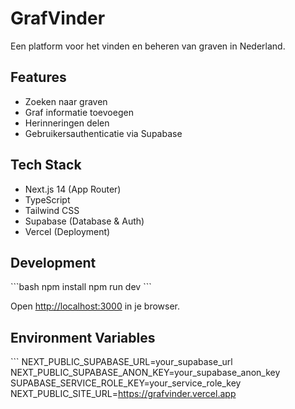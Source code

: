 # GrafVinder

Een platform voor het vinden en beheren van graven in Nederland.

## Features

- Zoeken naar graven
- Graf informatie toevoegen
- Herinneringen delen
- Gebruikersauthenticatie via Supabase

## Tech Stack

- Next.js 14 (App Router)
- TypeScript
- Tailwind CSS
- Supabase (Database & Auth)
- Vercel (Deployment)

## Development

\`\`\`bash
npm install
npm run dev
\`\`\`

Open [http://localhost:3000](http://localhost:3000) in je browser.

## Environment Variables

\`\`\`
NEXT_PUBLIC_SUPABASE_URL=your_supabase_url
NEXT_PUBLIC_SUPABASE_ANON_KEY=your_supabase_anon_key
SUPABASE_SERVICE_ROLE_KEY=your_service_role_key
NEXT_PUBLIC_SITE_URL=https://grafvinder.vercel.app
